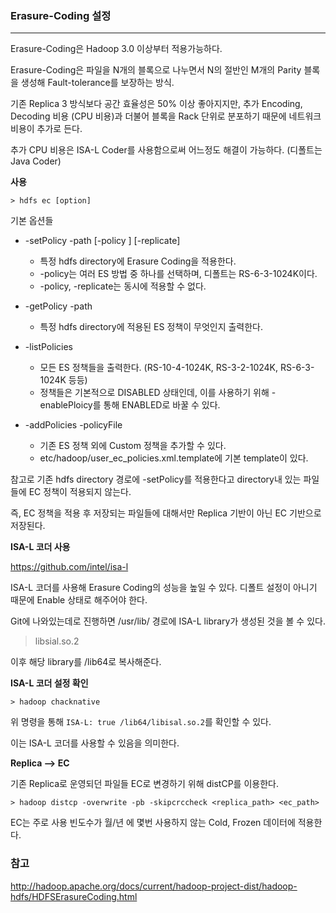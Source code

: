 ### Erasure-Coding 설정

<hr>

Erasure-Coding은 Hadoop 3.0 이상부터 적용가능하다.

 Erasure-Coding은 파일을 N개의 블록으로 나누면서 N의 절반인 M개의 Parity 블록을 생성해 Fault-tolerance를 보장하는 방식.

기존 Replica 3 방식보다 공간 효율성은 50% 이상 좋아지지만, 추가 Encoding, Decoding 비용 (CPU 비용)과 더불어 블록을 Rack 단위로 분포하기 때문에 네트워크 비용이 추가로 든다.

추가 CPU 비용은 ISA-L Coder를 사용함으로써 어느정도 해결이 가능하다. (디폴트는 Java Coder)



**사용**

```
> hdfs ec [option]
```

기본 옵션들

- -setPolicy -path <path> [-policy <policyName>] [-replicate]
  - 특정 hdfs directory에 Erasure Coding을 적용한다. 
  - -policy는 여러 ES 방법 중 하나를 선택하며, 디폴트는 RS-6-3-1024K이다.
  - -policy, -replicate는 동시에 적용할 수 없다.

- -getPolicy -path <path>
  - 특정 hdfs directory에 적용된 ES 정책이 무엇인지 출력한다.
- -listPolicies
  - 모든 ES 정책들을 출력한다. (RS-10-4-1024K, RS-3-2-1024K, RS-6-3-1024K 등등)
  - 정책들은 기본적으로 DISABLED 상태인데, 이를 사용하기 위해 -enablePloicy를 통해 ENABLED로 바꿀 수 있다.
- -addPolicies -policyFile <file>
  - 기존 ES 정책 외에 Custom 정책을 추가할 수 있다.
  - etc/hadoop/user_ec_policies.xml.template에 기본 template이 있다.



참고로 기존 hdfs directory 경로에 -setPolicy를 적용한다고 directory내 있는 파일들에 EC 정책이 적용되지 않는다.

즉, EC 정책을 적용 후 저장되는 파일들에 대해서만 Replica 기반이 아닌 EC 기반으로 저장된다.



**ISA-L 코더 사용**

https://github.com/intel/isa-l

ISA-L 코더를 사용해 Erasure Coding의 성능을 높일 수 있다. 디폴트 설정이 아니기 때문에 Enable 상태로 해주어야 한다.

Git에 나와있는데로 진행하면 /usr/lib/ 경로에 ISA-L library가 생성된 것을 볼 수 있다.

> libsial.so.2

이후 해당 library를 /lib64로 복사해준다.



**ISA-L 코더 설정 확인**

```
> hadoop chacknative
```

위 명령을 통해 `ISA-L: true /lib64/libisal.so.2`를 확인할 수 있다. 

이는 ISA-L 코더를 사용할 수 있음을 의미한다.



**Replica --> EC**

기존 Replica로 운영되던 파일들 EC로 변경하기 위해 distCP를 이용한다.

```
> hadoop distcp -overwrite -pb -skipcrccheck <replica_path> <ec_path>
```

EC는 주로 사용 빈도수가 월/년 에 몇번 사용하지 않는 Cold, Frozen 데이터에 적용한다. 




### 참고

http://hadoop.apache.org/docs/current/hadoop-project-dist/hadoop-hdfs/HDFSErasureCoding.html